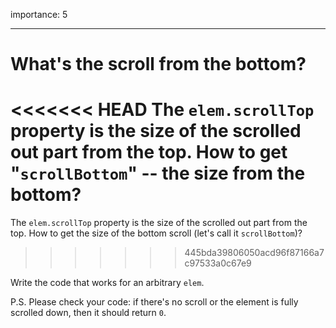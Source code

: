 importance: 5

---

# What's the scroll from the bottom?

<<<<<<< HEAD
The `elem.scrollTop` property is the size of the scrolled out part from the top. How to get "`scrollBottom`" -- the size from the bottom?
=======
The `elem.scrollTop` property is the size of the scrolled out part from the top. How to get the size of the bottom scroll (let's call it `scrollBottom`)?
>>>>>>> 445bda39806050acd96f87166a7c97533a0c67e9

Write the code that works for an arbitrary `elem`.

P.S. Please check your code: if there's no scroll or the element is fully scrolled down, then it should return `0`.
